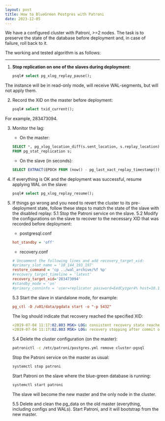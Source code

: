 ```yaml
---
layout: post
title: How to BlueGreen Postgres with Patroni
date: 2023-12-05
---
```


We have a configured cluster with Patroni, >=2 nodes. The task is to preserve the state of the database before deployment and, in case of failure, roll back to it.

The working and tested algorithm is as follows:

<!--MORE-->

-----


1. **Stop replication on one of the slaves during deployment:**
    ```sql
    psql# select pg_xlog_replay_pause();
    ```
The instance will be in read-only mode, will receive WAL-segments, but will not apply them.

2. Record the XID on the master before deployment:
    ```sql
    psql# select txid_current();
    ```
For example, 283473094.

3. Monitor the lag:
    * On the master:    
    ```sql
    SELECT *, pg_xlog_location_diff(s.sent_location, s.replay_location) AS byte_lag 
    FROM pg_stat_replication s;
    ```
    * On the slave (in seconds):    
    ```sql
    SELECT EXTRACT(EPOCH FROM (now() - pg_last_xact_replay_timestamp()))::INT;
    ```
4. If everything is OK and the deployment was successful, resume applying WAL on the slave:
    ```sql
    psql# select pg_xlog_replay_resume();
    ```
5. If things go wrong and you need to revert the cluster to its pre-deployment state, follow these steps to match the state of the slave with the disabled replay:
    5.1 Stop the Patroni service on the slave.
    5.2 Modify the configurations on the slave to recover to the necessary XID that was recorded before deployment:
    * postgresql.conf
    ```ini
    hot_standby = 'off'
    ```
    * recovery.conf
    ```ini
    # Uncomment the following lines and add recovery_target_xid:
    #primary_slot_name = '10_144_193_197'
    restore_command = 'cp ../wal_archive/%f %p'
    #recovery_target_timeline = 'latest'
    recovery_target_xid='283473094'
    #standby_mode = 'on'
    #primary_conninfo = 'user=replicator password=EedCyzger4% host=10.144.193.196 port=5432 sslmode=prefer sslcompression=1 application_name=10.144.193.197'
    ```
    5.3 Start the slave in standalone mode, for example:
    ```ini
    pg_ctl -D /u01/data/pgdata start -o "-p 5432"
    ```
    The log should indicate that recovery reached the specified XID:
    ```yaml
    <2019-07-04 11:17:02.803 MSK> LOG: consistent recovery state reached at 19E/45017E28
    <2019-07-04 11:17:02.803 MSK> LOG: recovery stopping after commit of transaction 283473094, time 2019-07-04 11:13:59.869785+03
    ```
    5.4 Delete the cluster configuration (on the master):
    ```bash
    patronictl -c /etc/patroni/postgres.yml remove cluster-pgsql
    ```
    Stop the Patroni service on the master as usual:
    ```bash
    systemctl stop patroni
    ```
    Start Patroni on the slave where the blue-green database is running:
    ```bash   
    systemctl start patroni  
    ```    
    The slave will become the new master and the only node in the cluster.

    5.5 Delete and clean the pg_data on the old master (everything, including configs and WALs). Start Patroni, and it will bootstrap from the new master.

